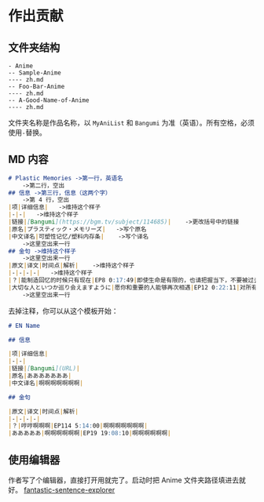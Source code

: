 # 作出贡献

## 文件夹结构

```folder
- Anime
-- Sample-Anime
---- zh.md
-- Foo-Bar-Anime
---- zh.md
-- A-Good-Name-of-Anime
---- zh.md
```

文件夹名称是作品名称，以 `MyAniList` 和 `Bangumi` 为准（英语）。所有空格，必须使用`-`替换。

## MD 内容

```markdown
# Plastic Memories ->第一行，英语名
    ->第二行，空出
## 信息 ->第三行，信息（这两个字）
    ->第 4 行，空出
|项|详细信息|   ->维持这个样子
|-|-|   ->维持这个样子
|链接|[Bangumi](https://bgm.tv/subject/114685)|    ->更改括号中的链接
|原名|プラスティック・メモリーズ|   ->写个原名
|中文译名|可塑性记忆/塑料内存条|    ->写个译名
    ->这里空出来一行
## 金句 ->维持这个样子
    ->这里空出来一行
|原文|译文|时间点|解析|    ->维持这个样子
|-|-|-|-|   ->维持这个样子
|？|能制造回忆的时候只有现在|EP8 0:17:49|即使生命是有限的，也请把握当下，不要被过去的事情所扰，也不要为死亡担忧，因为制造回忆的只有现在。|  ->按照表格方法，填写内容
|大切な人といつか巡り会えますように|愿你和重要的人能够再次相遇|EP12 0:22:11|对所有人的祝福，希望每个人都能够和自己重要的人一起走下去。|    ->按照表格方法，填写内容（第二句，句子数量不限）
    ->这里空出来一行
```

去掉注释，你可以从这个模板开始：

```markdown
# EN Name

## 信息

|项|详细信息|
|-|-|
|链接|[Bangumi](URL)|
|原名|あああああああ|
|中文译名|啊啊啊啊啊啊啊|

## 金句

|原文|译文|时间点|解析|
|-|-|-|-|
|？|哼哼啊啊啊|EP114 5:14:00|啊啊啊啊啊啊啊|
|あああああ|啊啊啊啊啊啊|EP19 19:08:10|啊啊啊啊啊啊|

```

## 使用编辑器

作者写了个编辑器，直接打开用就完了。启动时把 Anime 文件夹路径填进去就好。
[fantastic-sentence-explorer](https://github.com/SamHou0/fantastic-sentence-explorer)
